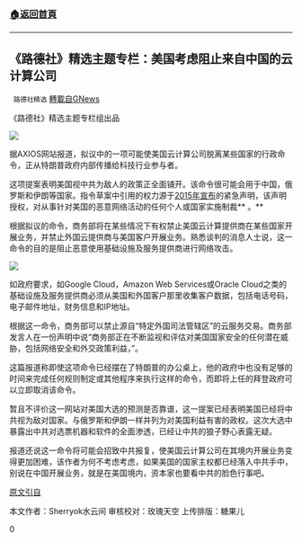 ###  [:house:返回首頁](https://github.com/ourhimalayas/txt)
---

## 《路德社》精选主题专栏：美国考虑阻止来自中国的云计算公司
` 路德社精选` [轉載自GNews](https://gnews.org/zh-hans/618836/)

《路德社》精选主题专栏组出品

![]()![](https://gnews-media-offload.s3.amazonaws.com/wp-content/uploads/2020/12/05043743/1607040307708.jpg)

据AXIOS网站报道，拟议中的一项可能使美国云计算公司脱离某些国家的行政命令，正从特朗普政府内部传播给科技行业参与者。

这项提案表明美国视中共为敌人的政策正全面铺开。该命令很可能会用于中国，俄罗斯和伊朗等国家。指令草案中引用的权力源于[2015年宣布](https://translate.google.com/translate?hl=en&amp;prev=_t&amp;sl=en&amp;tl=zh-CN&amp;u=https://obamawhitehouse.archives.gov/the-press-office/2015/04/01/executive-order-blocking-property-certain-persons-engaging-significant-m)的紧急声明，该声明授权，对从事针对美国的恶意网络活动的任何个人或国家实施制裁** 。**

根据拟议的命令，商务部将在某些情况下有权禁止美国云计算提供商在某些国家开展业务，并禁止外国云提供商与美国客户开展业务。熟悉谈判的消息人士说，这一命令的目的是阻止恶意使用基础设施及服务提供商进行网络攻击。

![]()![](https://gnews-media-offload.s3.amazonaws.com/wp-content/uploads/2020/12/05044045/unnamed-3.jpg)

如政府要求，如Google Cloud，Amazon Web Services或Oracle Cloud之类的基础设施及服务提供商必须从美国和外国客户那里收集客户数据，包括电话号码，电子邮件地址，财务信息和IP地址。

根据这一命令，商务部可以禁止源自“特定外国司法管辖区”的云服务交易。商务部发言人在一份声明中说“商务部正在不断监视和评估对美国国家安全的任何潜在威胁，包括网络安全和外交政策利益，”。

这篇报道称即使这项命令已经摆在了特朗普的办公桌上，他的政府中也没有足够的时间来完成任何规则制定或其他程序来执行这样的命令，而即将上任的拜登政府可以立即取消该命令。

暂且不评价这一网站对美国大选的预测是否靠谱，这一提案已经表明美国已经将中共视为敌对国家。与俄罗斯和伊朗一样并列为对美国利益有害的政权。这次大选中暴露出中共对选票机器和软件的全面渗透，已经让中共的狼子野心表露无疑。

报道还说这一命令将可能会招致中共报复，使美国云计算公司在其境内开展业务变得更加困难，该作者为何不考虑考虑，如果美国的国家主权都已经落入中共手中，别说在中国开展业务，就是在美国境内，资本家也要看中共的脸色行事吧。

[原文引自](https://www.axios.com/scoop-commerce-mulls-blocking-cloud-firms-from-countries-like-china-95e000d7-c6d2-4513-b208-2f5a158f1b58.html)

本文作者：Sherryok水云间
审核校对：玫瑰天空
上传排版：糖果儿

0
